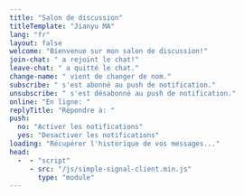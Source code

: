 ```yaml
---
title: "Salon de discussion"
titleTemplate: "Jianyu MA"
lang: "fr"
layout: false
welcome: "Bienvenue sur mon salon de discussion!"
join-chat: " a rejoint le chat!"
leave-chat: " a quitté le chat."
change-name: " vient de changer de nom."
subscribe: " s'est abonné au push de notification."
unsubscribe: " s'est désabonné au push de notification."
online: "En ligne: "
replyTitle: "Répondre à: "
push:
  no: "Activer les notifications"
  yes: "Desactiver les notifications"
loading: "Récupérer l'historique de vos messages..."
head:
  -  - "script"
     - src: "/js/simple-signal-client.min.js"
       type: "module"
---
```



<script setup>
import Chat from '../../components/chat/room.vue'
</script>

<Chat />
